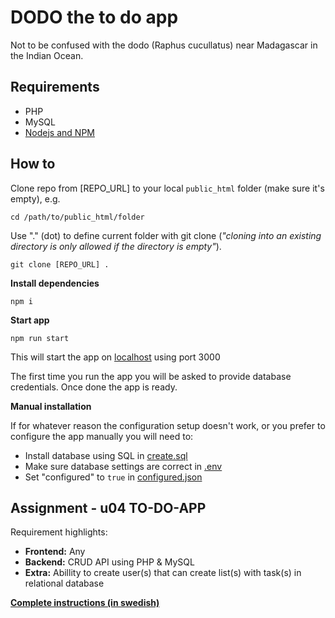 # DODO the to do app

Not to be confused with the dodo (Raphus cucullatus) near Madagascar in the Indian Ocean.

## Requirements

- PHP
- MySQL
- [Nodejs and NPM](https://nodejs.org/en/)

## How to

Clone repo from [REPO_URL] to your local `public_html` folder (make sure it's empty), e.g.

```cd /path/to/public_html/folder```

Use "." (dot) to define current folder with git clone (_"cloning into an existing directory is only allowed if the directory is empty"_).

```git clone [REPO_URL] .```

**Install dependencies**

```npm i```

**Start app**

```npm run start```

This will start the app on [localhost](http://localhost:3000) using port 3000

The first time you run the app you will be asked to provide database credentials. Once done the app is ready.

**Manual installation**

If for whatever reason the configuration setup doesn't work, or you prefer to configure the app manually you will need to:

- Install database using SQL in [create.sql](/backend/API/Endpoint/Configure/create.sql)
- Make sure database settings are correct in [.env](/.env)
- Set "configured" to `true` in [configured.json](/public/configured.json)

## Assignment - u04 TO-DO-APP

Requirement highlights:

- **Frontend:** Any
- **Backend:** CRUD API using PHP & MySQL
- **Extra:** Abillity to create user(s) that can create list(s) with task(s) in relational database

[**Complete instructions (in swedish)**](https://docs.google.com/document/d/1BECprFcgqsTL_8USLCe5ALIMLdwfFTNd_Sl12bJBYqw/edit)

